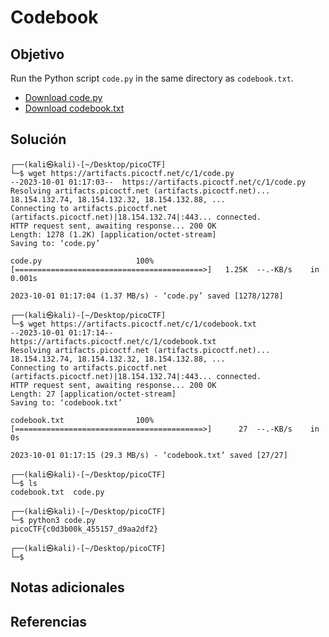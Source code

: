 # Codebook
## Objetivo
Run the Python script `code.py` in the same directory as `codebook.txt`.
- [Download code.py](https://artifacts.picoctf.net/c/1/code.py)
- [Download codebook.txt](https://artifacts.picoctf.net/c/1/codebook.txt)
## Solución
```
┌──(kali㉿kali)-[~/Desktop/picoCTF]
└─$ wget https://artifacts.picoctf.net/c/1/code.py                                               
--2023-10-01 01:17:03--  https://artifacts.picoctf.net/c/1/code.py
Resolving artifacts.picoctf.net (artifacts.picoctf.net)... 18.154.132.74, 18.154.132.32, 18.154.132.88, ...
Connecting to artifacts.picoctf.net (artifacts.picoctf.net)|18.154.132.74|:443... connected.
HTTP request sent, awaiting response... 200 OK
Length: 1278 (1.2K) [application/octet-stream]
Saving to: ‘code.py’

code.py                     100%[==========================================>]   1.25K  --.-KB/s    in 0.001s  

2023-10-01 01:17:04 (1.37 MB/s) - ‘code.py’ saved [1278/1278]

┌──(kali㉿kali)-[~/Desktop/picoCTF]
└─$ wget https://artifacts.picoctf.net/c/1/codebook.txt
--2023-10-01 01:17:14--  https://artifacts.picoctf.net/c/1/codebook.txt
Resolving artifacts.picoctf.net (artifacts.picoctf.net)... 18.154.132.74, 18.154.132.32, 18.154.132.88, ...
Connecting to artifacts.picoctf.net (artifacts.picoctf.net)|18.154.132.74|:443... connected.
HTTP request sent, awaiting response... 200 OK
Length: 27 [application/octet-stream]
Saving to: ‘codebook.txt’

codebook.txt                100%[==========================================>]      27  --.-KB/s    in 0s      

2023-10-01 01:17:15 (29.3 MB/s) - ‘codebook.txt’ saved [27/27]

┌──(kali㉿kali)-[~/Desktop/picoCTF]
└─$ ls                 
codebook.txt  code.py

┌──(kali㉿kali)-[~/Desktop/picoCTF]
└─$ python3 code.py        
picoCTF{c0d3b00k_455157_d9aa2df2}

┌──(kali㉿kali)-[~/Desktop/picoCTF]
└─$ 
```
## Notas adicionales
## Referencias